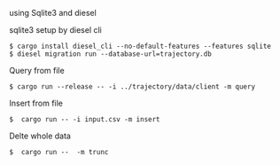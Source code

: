 using Sqlite3 and diesel


sqlite3 setup by diesel cli
```
$ cargo install diesel_cli --no-default-features --features sqlite 
$ diesel migration run --database-url=trajectory.db  
```

Query from file
```
$ cargo run --release -- -i ../trajectory/data/client -m query 
```

Insert from file
```
$  cargo run -- -i input.csv -m insert
```

Delte whole data
```
$  cargo run --  -m trunc
```